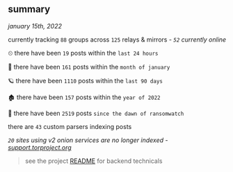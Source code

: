 
## summary
_january 15th, 2022_

currently tracking `88` groups across `125` relays & mirrors - _`52` currently online_

⏲ there have been `19` posts within the `last 24 hours`

🦈 there have been `161` posts within the `month of january`

🪐 there have been `1110` posts within the `last 90 days`

🏚 there have been `157` posts within the `year of 2022`

🦕 there have been `2519` posts `since the dawn of ransomwatch`

there are `43` custom parsers indexing posts

_`20` sites using v2 onion services are no longer indexed - [support.torproject.org](https://support.torproject.org/onionservices/v2-deprecation/)_

> see the project [README](https://github.com/thetanz/ransomwatch#ransomwatch--) for backend technicals
